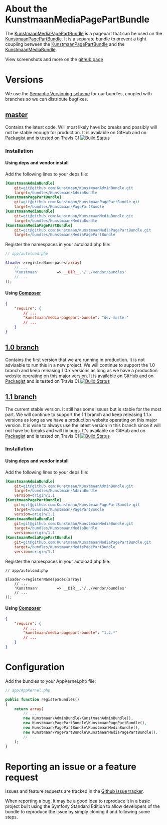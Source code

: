 # About the KunstmaanMediaPagePartBundle

The [KunstmaanMediaPagePartBundle](https://github.com/Kunstmaan/KunstmaanMediaPagePartBundle) is a pagepart that can be
used on the [KunstmaanPagePartBundle](https://github.com/Kunstmaan/KunstmaanPagePartBundle). It is a separate bundle to
prevent a tight coupling between the [KunstmaanPagePartBundle](https://github.com/Kunstmaan/KunstmaanPagePartBundle) and
the [KunstmaanMediaBundle](https://github.com/Kunstmaan/KunstmaanMediaBundle).

View screenshots and more on the [github page](http://kunstmaan.github.com/KunstmaanMediaPagePartBundle)

# Versions

We use the [Semantic Versioning scheme](http://semver.org) for our bundles, coupled with branches so we can distribute
bugfixes.

## [master](https://github.com/Kunstmaan/KunstmaanMediaPagePartBundle)

Contains the latest code. Will most likely have bc breaks and possibly will not be stable enough for production. It is
available on GitHub and on [Packagist](http://packagist.org/packages/kunstmaan/media-pagepart-bundle) and is tested on
Travis CI [![Build Status](https://secure.travis-ci.org/Kunstmaan/KunstmaanMediaPagePartBundle.png?branch=master)](http://travis-ci.org/Kunstmaan/KunstmaanMediaPagePartBundle)

### Installation
#### Using deps and vendor install

Add the following lines to your deps file:

```ini
[KunstmaanAdminBundle]
    git=git@github.com:Kunstmaan/KunstmaanAdminBundle.git
    target=/bundles/Kunstmaan/AdminBundle
[KunstmaanPagePartBundle]
    git=git@github.com:Kunstmaan/KunstmaanPagePartBundle.git
    target=/bundles/Kunstmaan/PagePartBundle
[KunstmaanMediaBundle]
    git=git@github.com:Kunstmaan/KunstmaanMediaBundle.git
    target=/bundles/Kunstmaan/MediaBundle
[KunstmaanMediaPagePartBundle]
    git=git@github.com:Kunstmaan/KunstmaanMediaPagePartBundle.git
    target=/bundles/Kunstmaan/MediaPagePartBundle
```

Register the namespaces in your autoload.php file:

```php
// app/autoload.php

$loader->registerNamespaces(array(
    // ...
    'Kunstmaan'        => __DIR__.'/../vendor/bundles'
    // ...
));

```

#### Using [Composer](http://getcomposer.org)

```json
{
    "require": {
        // ...
        "kunstmaan/media-pagepart-bundle": "dev-master"
        // ...
    }
}
```

## [1.0 branch](https://github.com/Kunstmaan/KunstmaanMediaPagePartBundle/tree/1.0)

Contains the first version that we are running in production. It is not advisable to run this in a new project. We will
continue to support the 1.0 branch and keep releasing 1.0.x versions as long as we have a production website operating
on this major version. It is available on GitHub and on [Packagist](http://packagist.org/packages/kunstmaan/media-pagepart-bundle)
and is tested on Travis CI [![Build Status](https://secure.travis-ci.org/Kunstmaan/KunstmaanMediaPagePartBundle.png?branch=1.0)](http://travis-ci.org/Kunstmaan/KunstmaanMediaPagePartBundle)

## [1.1 branch](https://github.com/Kunstmaan/KunstmaanMediaPagePartBundle/tree/1.1)

The current stable version. It still has some issues but is stable for the most part. We will continue to support the
1.1 branch and keep releasing 1.1.x versions as long as we have a production website operating on this major version.
It is wise to always use the latest version in this branch since it will not have bc breaks and will fix bugs. It's
available on GitHub and on [Packagist](http://packagist.org/packages/kunstmaan/media-pagepart-bundle) and is tested on
Travis CI [![Build Status](https://secure.travis-ci.org/Kunstmaan/KunstmaanMediaPagePartBundle.png?branch=1.2)](http://travis-ci.org/Kunstmaan/KunstmaanMediaPagePartBundle)

### Installation
#### Using deps and vendor install

Add the following lines to your deps file:

```ini
[KunstmaanAdminBundle]
    git=git@github.com:Kunstmaan/KunstmaanAdminBundle.git
    target=/bundles/Kunstmaan/AdminBundle
    version=origin/1.1
[KunstmaanPagePartBundle]
    git=git@github.com:Kunstmaan/KunstmaanPagePartBundle.git
    target=/bundles/Kunstmaan/PagePartBundle
    version=origin/1.1
[KunstmaanMediaBundle]
    git=git@github.com:Kunstmaan/KunstmaanMediaBundle.git
    target=/bundles/Kunstmaan/MediaBundle
    version=origin/1.1
[KunstmaanMediaPagePartBundle]
    git=git@github.com:Kunstmaan/KunstmaanMediaPagePartBundle.git
    target=/bundles/Kunstmaan/MediaPagePartBundle
    version=origin/1.1
```

Register the namespaces in your autoload.php file:

```
// app/autoload.php

$loader->registerNamespaces(array(
    // ...
    'Kunstmaan'        => __DIR__.'/../vendor/bundles'
    // ...
));

```

#### Using [Composer](http://getcomposer.org)

```json
{
    "require": {
        // ...
        "kunstmaan/media-pagepart-bundle": "1.2.*"
        // ...
    }
}
```

# Configuration

Add the bundles to your AppKernel.php file:

```php
// app/AppKernel.php

public function registerBundles()
{
    return array(
        // ...
        new Kunstmaan\AdminBundle\KunstmaanAdminBundle(),
        new Kunstmaan\PagePartBundle\KunstmaanPagePartBundle(),
        new Kunstmaan\PagePartBundle\KunstmaanMediaBundle(),
        new Kunstmaan\PagePartBundle\KunstmaanMediaPagePartBundle(),
        // ...
    );
}
```

# Reporting an issue or a feature request

Issues and feature requests are tracked in the [Github issue tracker](https://github.com/Kunstmaan/KunstmaanMediaPagePartBundle/issues).

When reporting a bug, it may be a good idea to reproduce it in a basic project built using the Symfony Standard Edition
to allow developers of the bundle to reproduce the issue by simply cloning it and following some steps.
